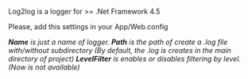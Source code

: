 Log2log is a logger for >= .Net Framework 4.5

Please, add this settings in your App/Web.config

<configSections>
    <section name="log2log" type="log2log.Configuration.LogConfigSection, log2log "/>
</configSections>

<log2log>
    <settings>
      <setting name="log2log" path="Log\LogFile.txt" levelFilter="false"/>
    </settings>
</log2log>

<p>
<em>
<strong>Name</strong> is just a name of logger.
<strong>Path</strong> is the path of create a .log file with/without subdirectory (By default, the .log is creates in the main directory of project)
<strong>LevelFilter</strong> is enables or disables filtering by level. (Now is not available)
</em>
</p>
